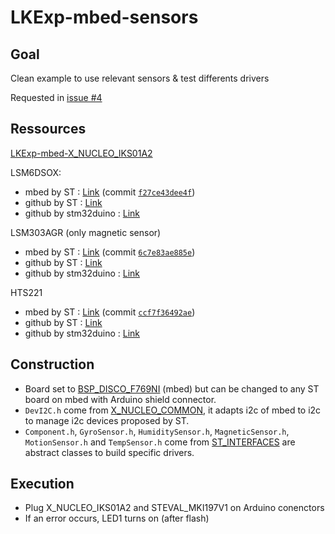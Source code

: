 # LKExp-mbed-sensors

## Goal

Clean example to use relevant sensors & test differents drivers

Requested in [issue #4](https://github.com/leka/LekaOS_Explorations/issues/4)

## Ressources

[LKExp-mbed-X\_NUCLEO\_IKS01A2](https://github.com/leka/LekaOS_Explorations/tree/master/LKExp-mbed-x-nucleo-iks01a2)

LSM6DSOX:

* mbed by ST : [Link](https://os.mbed.com/teams/ST/code/LSM6DSOX/) (commit [`f27ce43dee4f`](https://os.mbed.com/teams/ST/code/LSM6DSOX/#f27ce43dee4f))
* github by ST : [Link](https://github.com/STMicroelectronics/STMems_Standard_C_drivers/tree/master/lsm6dsox_STdC)
* github by stm32duino : [Link](https://github.com/stm32duino/LSM6DSOX)

LSM303AGR (only magnetic sensor)

* mbed by ST : [Link](https://os.mbed.com/teams/ST/code/LSM303AGR/) (commit [`6c7e83ae885e`](https://os.mbed.com/teams/ST/code/LSM303AGR/#6c7e83ae885e))
* github by ST : [Link](https://github.com/STMicroelectronics/STMems_Standard_C_drivers/tree/master/lsm303agr_STdC)
* github by stm32duino : [Link](https://github.com/stm32duino/LSM303AGR)

HTS221

* mbed by ST : [Link](https://os.mbed.com/teams/ST/code/HTS221/) (commit [`ccf7f36492ae`](https://os.mbed.com/teams/ST/code/HTS221/#ccf7f36492ae))
* github by ST : [Link](https://github.com/STMicroelectronics/STMems_Standard_C_drivers/tree/master/hts221_STdC)
* github by stm32duino : [Link](https://github.com/stm32duino/HTS221)

## Construction

* Board set to [BSP\_DISCO\_F769NI](https://os.mbed.com/teams/ST/code/BSP_DISCO_F769NI/) (mbed) but can be changed to any ST board on mbed with Arduino shield connector.
* `DevI2C.h` come from [X\_NUCLEO\_COMMON](https://os.mbed.com/teams/ST/code/X_NUCLEO_COMMON/), it adapts i2c of mbed to i2c to manage i2c devices proposed by ST.
* `Component.h`, `GyroSensor.h`, `HumiditySensor.h`, `MagneticSensor.h`, `MotionSensor.h` and `TempSensor.h` come from [ST\_INTERFACES](https://os.mbed.com/teams/ST/code/ST_INTERFACES/) are abstract classes to build specific drivers.

## Execution

* Plug X\_NUCLEO\_IKS01A2 and STEVAL\_MKI197V1 on Arduino conenctors
* If an error occurs, LED1 turns on (after flash)
